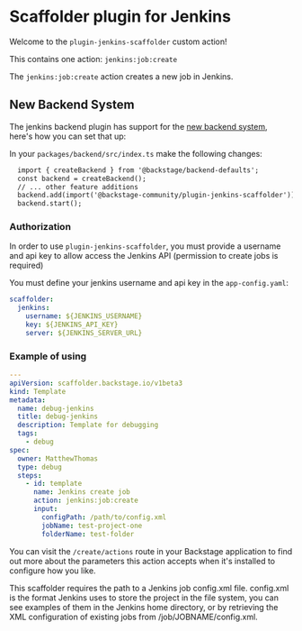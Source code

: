 # Scaffolder plugin for Jenkins

Welcome to the `plugin-jenkins-scaffolder` custom action!

This contains one action: `jenkins:job:create`

The `jenkins:job:create` action creates a new job in Jenkins.

## New Backend System

The jenkins backend plugin has support for the [new backend system](https://backstage.io/docs/backend-system/), here's how you can set that up:

In your `packages/backend/src/index.ts` make the following changes:

```diff
  import { createBackend } from '@backstage/backend-defaults';
  const backend = createBackend();
  // ... other feature additions
  backend.add(import('@backstage-community/plugin-jenkins-scaffolder'));
  backend.start();
```

### Authorization

In order to use `plugin-jenkins-scaffolder`, you must provide a username and api key to allow access the Jenkins API (permission to create jobs is required)

You must define your jenkins username and api key in the `app-config.yaml`:

```yaml
scaffolder:
  jenkins:
    username: ${JENKINS_USERNAME}
    key: ${JENKINS_API_KEY}
    server: ${JENKINS_SERVER_URL}
```

### Example of using

```yaml
---
apiVersion: scaffolder.backstage.io/v1beta3
kind: Template
metadata:
  name: debug-jenkins
  title: debug-jenkins
  description: Template for debugging
  tags:
    - debug
spec:
  owner: MatthewThomas
  type: debug
  steps:
    - id: template
      name: Jenkins create job
      action: jenkins:job:create
      input:
        configPath: /path/to/config.xml
        jobName: test-project-one
        folderName: test-folder
```

You can visit the `/create/actions` route in your Backstage application to find out more about the parameters this action accepts when it's installed to configure how you like.

This scaffolder requires the path to a Jenkins job config.xml file. config.xml is the format Jenkins uses to store the project in the file system, you can see examples of them in the Jenkins home directory, or by retrieving the XML configuration of existing jobs from /job/JOBNAME/config.xml.
